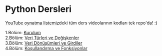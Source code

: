 # Python Dersleri
[YouTube oynatma listemiz](https://www.youtube.com/playlist?list=PLi2glt6IPZ0UxXtsUj2h4CWuE8b-xobbG)deki tüm ders videolarının kodları tek repo'da! :)

1.Bölüm: [Kurulum](https://www.youtube.com/watch?v=EGTltANA2hM)  
2.Bölüm: [Veri Türleri ve Değişkenler](https://www.youtube.com/watch?v=net3QeQqO1g)  
3.Bölüm: [Veri Dönüşümleri ve Girdiler](https://www.youtube.com/watch?v=5CP1KR7YOcA)  
4.Bölüm: [Koşullandırma ve Fonksiyonlar](https://www.youtube.com/watch?v=gUZ7K6XO0Rk)  
